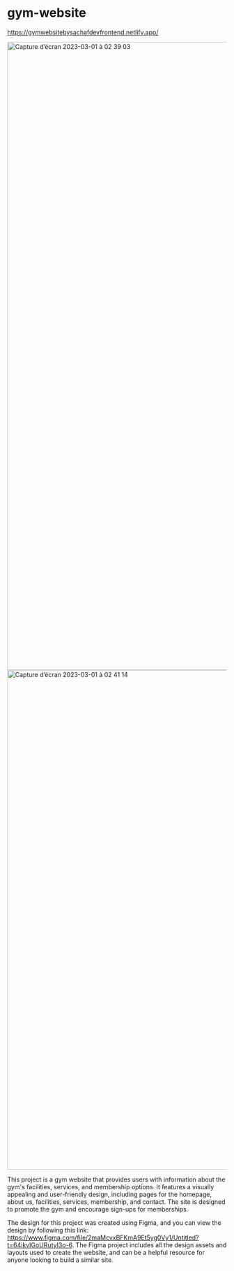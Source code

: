 # gym-website

https://gymwebsitebysachafdevfrontend.netlify.app/

<img width="1438" alt="Capture d’écran 2023-03-01 à 02 39 03" src="https://user-images.githubusercontent.com/94567706/222015512-35d03e66-b998-435a-a257-155adf8c3f30.png">
<img width="1144" alt="Capture d’écran 2023-03-01 à 02 41 14" src="https://user-images.githubusercontent.com/94567706/222015602-995878ce-5ea5-4248-a8c1-9d67e8a6e70e.png">

This project is a gym website that provides users with information about the gym's facilities, services, and membership options. It features a visually appealing and user-friendly design, including pages for the homepage, about us, facilities, services, membership, and contact. The site is designed to promote the gym and encourage sign-ups for memberships.

The design for this project was created using Figma, and you can view the design by following this link: https://www.figma.com/file/2maMcvxBFKmA9Et5yg0Vy1/Untitled?t=64ikvIGoURutyI3o-6. The Figma project includes all the design assets and layouts used to create the website, and can be a helpful resource for anyone looking to build a similar site.
